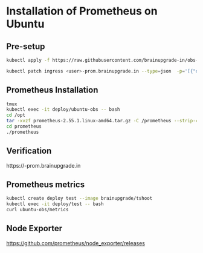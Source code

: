 # Installation of Prometheus on Ubuntu

## Pre-setup

```bash
kubectl apply -f https://raw.githubusercontent.com/brainupgrade-in/obs-graf/refs/heads/main/prometheus/apps/ubuntu/ubuntu-obs.yaml

kubectl patch ingress <user>-prom.brainupgrade.in --type=json  -p='[{"op":"replace","path":"/spec/rules/0/http/paths/0/backend/service/name","value":"ubuntu-obs"}]'
```

## Prometheus Installation

```bash
tmux
kubectl exec -it deploy/ubuntu-obs -- bash
cd /opt
tar -xvzf prometheus-2.55.1.linux-amd64.tar.gz -C /prometheus --strip-components=1
cd prometheus
./prometheus
```

## Verification
https://<user>-prom.brainupgrade.in

## Prometheus metrics
```bash
kubectl create deploy test --image brainupgrade/tshoot
kubectl exec -it deploy/test -- bash
curl ubuntu-obs/metrics
```

## Node Exporter
https://github.com/prometheus/node_exporter/releases